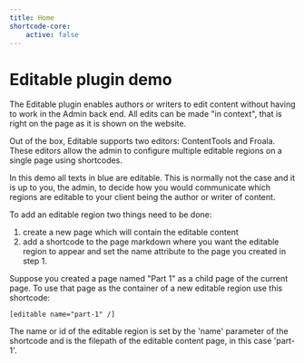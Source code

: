 ```yaml
---
title: Home
shortcode-core:
    active: false
---
```


# Editable plugin demo

The Editable plugin enables authors or writers to edit content without having to work in the Admin back end. All edits can be made "in context", that is right on the page as it is shown on the website. 

Out of the box, Editable supports two editors: ContentTools and Froala. These editors allow the admin to configure multiple editable regions on a single page using shortcodes.

In this demo all texts in blue are editable. This is normally not the case and it is up to you, the admin, to decide how you would communicate which regions are editable to your client being the author or writer of content.

To add an editable region two things need to be done:
1. create a new page which will contain the editable content
2. add a shortcode to the page markdown where you want the editable region to appear and set the name attribute to the page you created in step 1.

Suppose you created a page named "Part 1" as a child page of the current page. To use that page as the container of a new editable region use this shortcode:

`[editable name="part-1" /]`

The name or id of the editable region is set by the 'name' parameter of the shortcode and is the filepath of the editable content page, in this case 'part-1'.

